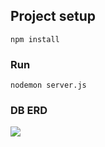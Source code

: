 ## Project setup
```
npm install
```

### Run
```
nodemon server.js
```
### DB ERD

<img src="https://i.imgur.com/dAd8H9N.png">
